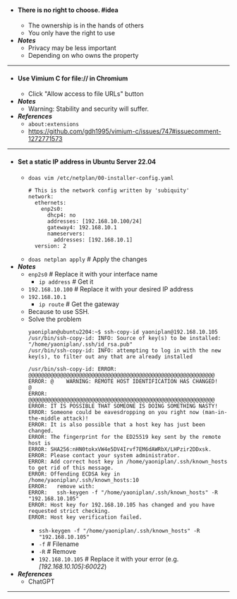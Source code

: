 - #### There is no right to choose. #idea
    - The ownership is in the hands of others
    - You only have the right to use
- ***Notes***
    - Privacy may be less important
    - Depending on who owns the property
- ---
- #### Use Vimium C for file:// in Chromium
    - Click "Allow access to file URLs" button
- ***Notes***
    - Warning: Stability and security will suffer.
- ***References***
    - `about:extensions`
    - https://github.com/gdh1995/vimium-c/issues/747#issuecomment-1272771573
- ---
- #### Set a static IP address in Ubuntu Server 22.04
    - `doas vim /etc/netplan/00-installer-config.yaml`
      ```
      # This is the network config written by 'subiquity'
      network:
        ethernets:
          enp2s0:
            dhcp4: no
            addresses: [192.168.10.100/24]
            gateway4: 192.168.10.1
            nameservers:
              addresses: [192.168.10.1]
        version: 2
      ```
    - `doas netplan apply` # Apply the changes
- ***Notes***
    - `enp2s0` # Replace it with your interface name
        - `ip address` # Get it
    - `192.168.10.100` # Replace it with your desired IP address
    - `192.168.10.1`
        - `ip route` # Get the gateway
    - Because to use SSH.
    - Solve the problem
      ```
      yaoniplan@ubuntu2204:~$ ssh-copy-id yaoniplan@192.168.10.105
      /usr/bin/ssh-copy-id: INFO: Source of key(s) to be installed: "/home/yaoniplan/.ssh/id_rsa.pub"
      /usr/bin/ssh-copy-id: INFO: attempting to log in with the new key(s), to filter out any that are already installed
      
      /usr/bin/ssh-copy-id: ERROR: @@@@@@@@@@@@@@@@@@@@@@@@@@@@@@@@@@@@@@@@@@@@@@@@@@@@@@@@@@@
      ERROR: @    WARNING: REMOTE HOST IDENTIFICATION HAS CHANGED!     @
      ERROR: @@@@@@@@@@@@@@@@@@@@@@@@@@@@@@@@@@@@@@@@@@@@@@@@@@@@@@@@@@@
      ERROR: IT IS POSSIBLE THAT SOMEONE IS DOING SOMETHING NASTY!
      ERROR: Someone could be eavesdropping on you right now (man-in-the-middle attack)!
      ERROR: It is also possible that a host key has just been changed.
      ERROR: The fingerprint for the ED25519 key sent by the remote host is
      ERROR: SHA256:nHN0tokxVW4e5DV4Irvf7EM6dAWRbX/LHPzir2DDxsk.
      ERROR: Please contact your system administrator.
      ERROR: Add correct host key in /home/yaoniplan/.ssh/known_hosts to get rid of this message.
      ERROR: Offending ECDSA key in /home/yaoniplan/.ssh/known_hosts:10
      ERROR:   remove with:
      ERROR:   ssh-keygen -f "/home/yaoniplan/.ssh/known_hosts" -R "192.168.10.105"
      ERROR: Host key for 192.168.10.105 has changed and you have requested strict checking.
      ERROR: Host key verification failed.
      ```
        - `ssh-keygen -f "/home/yaoniplan/.ssh/known_hosts" -R "192.168.10.105"`
        - `-f` # Filename
        - `-R` # Remove
        - `192.168.10.105` # Replace it with your error (e.g. *[192.168.10.105]:60022*)
- ***References***
    - ChatGPT
- ---
